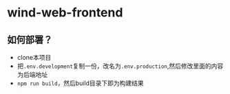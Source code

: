 # wind-web-frontend

## 如何部署？
- clone本项目
- 把```.env.development```复制一份，改名为```.env.production```,然后修改里面的内容为后端地址
- ```npm run build```，然后build目录下即为构建结果

